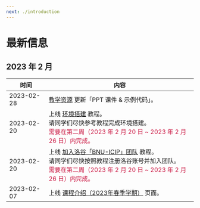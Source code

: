 ```yaml
---
next: ./introduction
---
```


# 最新信息

## 2023 年 2 月

| 时间 | 内容 |
| --- | --- |
| 2023-02-28 | [教学资源](/2023_spring/information/resources) 更新「PPT 课件 & 示例代码」。 |
| 2023-02-20 | 上线 [环境搭建](/2023_spring/preparation/environment_setup) 教程。<br> 请同学们尽快参考教程完成环境搭建。<br> <span style="color: #CB1B45">需要在第二周（2023 年 2 月 20 日 ~ 2023 年 2 月 26 日）内完成。</span> |
| 2023-02-20 | 上线 [加入洛谷「BNU-ICIP」团队](/2023_spring/preparation/join_luogu) 教程。<br> 请同学们尽快按照教程注册洛谷账号并加入团队。<br> <span style="color: #CB1B45">需要在第二周（2023 年 2 月 20 日 ~ 2023 年 2 月 26 日）内完成。</span> |
| 2023-02-07 | 上线 [课程介绍（2023年春季学期）](/2023_spring/information/introduction) 页面。 |
